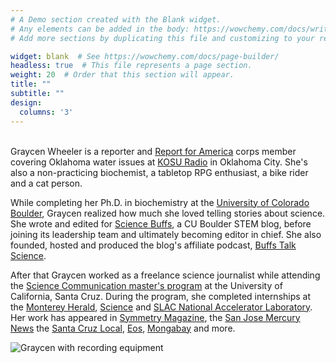 ```yaml
---
# A Demo section created with the Blank widget.
# Any elements can be added in the body: https://wowchemy.com/docs/writing-markdown-latex/
# Add more sections by duplicating this file and customizing to your requirements.

widget: blank  # See https://wowchemy.com/docs/page-builder/
headless: true  # This file represents a page section.
weight: 20  # Order that this section will appear.
title: ""
subtitle: ""
design:
  columns: '3'
---
```


\
Graycen Wheeler is a reporter and [Report for America](https://www.reportforamerica.org/about-us/) corps member covering Oklahoma water issues at [KOSU Radio](https://www.kosu.org/) in Oklahoma City. She's also a non-practicing biochemist, a tabletop RPG enthusiast, a bike rider and a cat person.

While completing her Ph.D. in biochemistry at the [University of Colorado Boulder](https://www.colorado.edu/lab/liu/), Graycen realized how much she loved telling stories about science. She wrote and edited for [Science Buffs](https://sciencebuffs.org/), a CU Boulder STEM blog, before joining its leadership team and ultimately becoming editor in chief. She also founded, hosted and produced the blog's affiliate podcast, [Buffs Talk Science](https://buffstalkscience.com).

After that Graycen worked as a freelance science journalist while attending the [Science Communication master's program](https://scicom.ucsc.edu/about/index.html) at the University of California, Santa Cruz. During the program, she completed internships at the [Monterey Herald](https://www.montereyherald.com/author/graycen-wheeler/), [Science](https://www.science.org/content/author/graycen-wheeler) and [SLAC National Accelerator Laboratory](https://www6.slac.stanford.edu/). Her work has appeared in [Symmetry Magazine](https://www.symmetrymagazine.org/), the [San Jose Mercury News](https://www.mercurynews.com/) the [Santa Cruz Local](https://santacruzlocal.org/), [Eos](https://eos.org/), [Mongabay](https://news.mongabay.com/) and more.

![Graycen with recording equipment](graycen-equipped.jpg)
